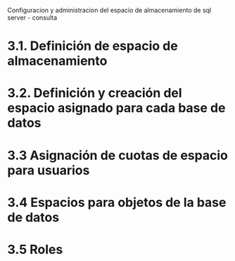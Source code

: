 Configuracion y administracion del espacio de almacenamiento de sql server - consulta
# 3.1. Definición de espacio de almacenamiento  
# 3.2. Definición y creación del espacio asignado para cada base de datos  
# 3.3 Asignación de cuotas de espacio para usuarios  
# 3.4 Espacios para objetos de la base de datos  
# 3.5 Roles